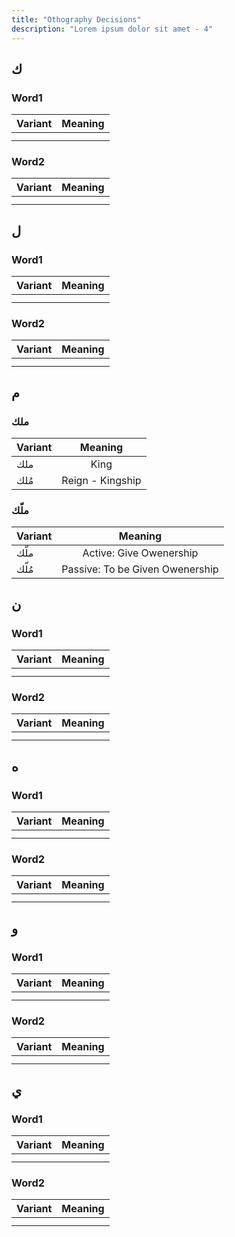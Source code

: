 ```yaml
---
title: "Othography Decisions"
description: "Lorem ipsum dolor sit amet - 4"
---
```


## ك

### Word1

| Variant | Meaning |
| ------- | :-----: |
|         |         |
|         |         |

### Word2

| Variant | Meaning |
| ------- | :-----: |
|         |         |
|         |         |

## ل

### Word1

| Variant | Meaning |
| ------- | :-----: |
|         |         |
|         |         |

### Word2

| Variant | Meaning |
| ------- | :-----: |
|         |         |
|         |         |

## م

### ملك

| Variant |     Meaning      |
| ------- | :--------------: |
| ملك     |       King       |
| مُلك    | Reign - Kingship |

### ملّك

| Variant |             Meaning             |
| ------- | :-----------------------------: |
| ملّك    |     Active: Give Owenership     |
| مُلّك   | Passive: To be Given Owenership |

## ن

### Word1

| Variant | Meaning |
| ------- | :-----: |
|         |         |
|         |         |

### Word2

| Variant | Meaning |
| ------- | :-----: |
|         |         |
|         |         |

## ه

### Word1

| Variant | Meaning |
| ------- | :-----: |
|         |         |
|         |         |

### Word2

| Variant | Meaning |
| ------- | :-----: |
|         |         |
|         |         |

## و

### Word1

| Variant | Meaning |
| ------- | :-----: |
|         |         |
|         |         |

### Word2

| Variant | Meaning |
| ------- | :-----: |
|         |         |
|         |         |

## ي

### Word1

| Variant | Meaning |
| ------- | :-----: |
|         |         |
|         |         |

### Word2

| Variant | Meaning |
| ------- | :-----: |
|         |         |
|         |         |
